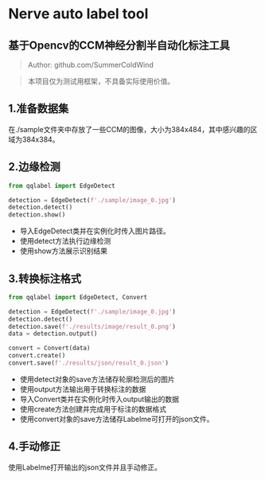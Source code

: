 # Nerve auto label tool
## 基于Opencv的CCM神经分割半自动化标注工具

> Author: github.com/SummerColdWind

> 本项目仅为测试用框架，不具备实际使用价值。

## 1.准备数据集

在./sample文件夹中存放了一些CCM的图像，大小为384x484，其中感兴趣的区域为384x384。


## 2.边缘检测
```python
from qqlabel import EdgeDetect

detection = EdgeDetect(f'./sample/image_0.jpg')
detection.detect()
detection.show()
```
 - 导入EdgeDetect类并在实例化时传入图片路径。
 - 使用detect方法执行边缘检测
 - 使用show方法展示识别结果

## 3.转换标注格式
```python
from qqlabel import EdgeDetect, Convert

detection = EdgeDetect(f'./sample/image_0.jpg')
detection.detect()
detection.save(f'./results/image/result_0.png')
data = detection.output()

convert = Convert(data)
convert.create()
convert.save(f'./results/json/result_0.json')
```
 - 使用detect对象的save方法储存轮廓检测后的图片
 - 使用output方法输出用于转换标注的数据
 - 导入Convert类并在实例化时传入output输出的数据
 - 使用create方法创建并完成用于标注的数据格式
 - 使用convert对象的save方法储存Labelme可打开的json文件。

## 4.手动修正

使用Labelme打开输出的json文件并且手动修正。
